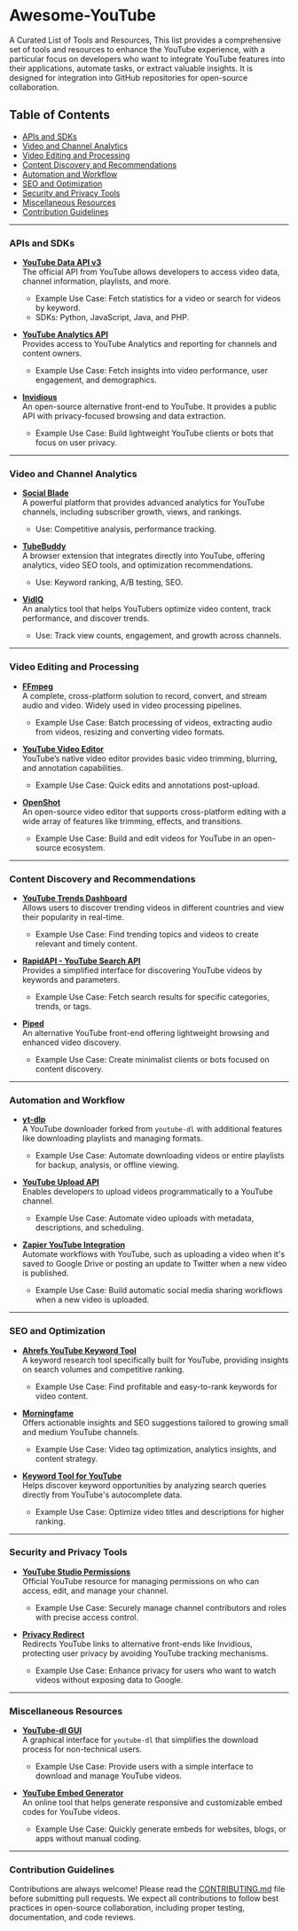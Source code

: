 # Awesome-YouTube

A Curated List of Tools and Resources, This list provides a comprehensive set of tools and resources to enhance the YouTube experience, with a particular focus on developers who want to integrate YouTube features into their applications, automate tasks, or extract valuable insights. It is designed for integration into GitHub repositories for open-source collaboration.

## Table of Contents

- [APIs and SDKs](#apis-and-sdks)
- [Video and Channel Analytics](#video-and-channel-analytics)
- [Video Editing and Processing](#video-editing-and-processing)
- [Content Discovery and Recommendations](#content-discovery-and-recommendations)
- [Automation and Workflow](#automation-and-workflow)
- [SEO and Optimization](#seo-and-optimization)
- [Security and Privacy Tools](#security-and-privacy-tools)
- [Miscellaneous Resources](#miscellaneous-resources)
- [Contribution Guidelines](#contribution-guidelines)

---

### APIs and SDKs

- **[YouTube Data API v3](https://developers.google.com/youtube/v3)**  
  The official API from YouTube allows developers to access video data, channel information, playlists, and more.
  - Example Use Case: Fetch statistics for a video or search for videos by keyword.
  - SDKs: Python, JavaScript, Java, and PHP.

- **[YouTube Analytics API](https://developers.google.com/youtube/analytics)**  
  Provides access to YouTube Analytics and reporting for channels and content owners.
  - Example Use Case: Fetch insights into video performance, user engagement, and demographics.

- **[Invidious](https://invidious.io/)**  
  An open-source alternative front-end to YouTube. It provides a public API with privacy-focused browsing and data extraction.
  - Example Use Case: Build lightweight YouTube clients or bots that focus on user privacy.

---

### Video and Channel Analytics

- **[Social Blade](https://socialblade.com/)**  
  A powerful platform that provides advanced analytics for YouTube channels, including subscriber growth, views, and rankings.
  - Use: Competitive analysis, performance tracking.

- **[TubeBuddy](https://www.tubebuddy.com/)**  
  A browser extension that integrates directly into YouTube, offering analytics, video SEO tools, and optimization recommendations.
  - Use: Keyword ranking, A/B testing, SEO.

- **[VidIQ](https://vidiq.com/)**  
  An analytics tool that helps YouTubers optimize video content, track performance, and discover trends.
  - Use: Track view counts, engagement, and growth across channels.

---

### Video Editing and Processing

- **[FFmpeg](https://ffmpeg.org/)**  
  A complete, cross-platform solution to record, convert, and stream audio and video. Widely used in video processing pipelines.
  - Example Use Case: Batch processing of videos, extracting audio from videos, resizing and converting video formats.

- **[YouTube Video Editor](https://studio.youtube.com/)**  
  YouTube’s native video editor provides basic video trimming, blurring, and annotation capabilities.
  - Example Use Case: Quick edits and annotations post-upload.

- **[OpenShot](https://www.openshot.org/)**  
  An open-source video editor that supports cross-platform editing with a wide array of features like trimming, effects, and transitions.
  - Example Use Case: Build and edit videos for YouTube in an open-source ecosystem.

---

### Content Discovery and Recommendations

- **[YouTube Trends Dashboard](https://www.youtube.com/trendsdashboard)**  
  Allows users to discover trending videos in different countries and view their popularity in real-time.
  - Example Use Case: Find trending topics and videos to create relevant and timely content.

- **[RapidAPI - YouTube Search API](https://rapidapi.com/blog/youtube-api-examples/)**  
  Provides a simplified interface for discovering YouTube videos by keywords and parameters.
  - Example Use Case: Fetch search results for specific categories, trends, or tags.

- **[Piped](https://piped.video/)**  
  An alternative YouTube front-end offering lightweight browsing and enhanced video discovery.
  - Example Use Case: Create minimalist clients or bots focused on content discovery.

---

### Automation and Workflow

- **[yt-dlp](https://github.com/yt-dlp/yt-dlp)**  
  A YouTube downloader forked from `youtube-dl` with additional features like downloading playlists and managing formats.
  - Example Use Case: Automate downloading videos or entire playlists for backup, analysis, or offline viewing.

- **[YouTube Upload API](https://developers.google.com/youtube/v3/docs/videos/insert)**  
  Enables developers to upload videos programmatically to a YouTube channel.
  - Example Use Case: Automate video uploads with metadata, descriptions, and scheduling.

- **[Zapier YouTube Integration](https://zapier.com/apps/youtube/integrations)**  
  Automate workflows with YouTube, such as uploading a video when it's saved to Google Drive or posting an update to Twitter when a new video is published.
  - Example Use Case: Build automatic social media sharing workflows when a new video is uploaded.

---

### SEO and Optimization

- **[Ahrefs YouTube Keyword Tool](https://ahrefs.com/youtube-keyword-tool)**  
  A keyword research tool specifically built for YouTube, providing insights on search volumes and competitive ranking.
  - Example Use Case: Find profitable and easy-to-rank keywords for video content.

- **[Morningfame](https://morningfa.me/)**  
  Offers actionable insights and SEO suggestions tailored to growing small and medium YouTube channels.
  - Example Use Case: Video tag optimization, analytics insights, and content strategy.

- **[Keyword Tool for YouTube](https://keywordtool.io/youtube)**  
  Helps discover keyword opportunities by analyzing search queries directly from YouTube's autocomplete data.
  - Example Use Case: Optimize video titles and descriptions for higher ranking.

---

### Security and Privacy Tools

- **[YouTube Studio Permissions](https://support.google.com/youtube/answer/9388036)**  
  Official YouTube resource for managing permissions on who can access, edit, and manage your channel.
  - Example Use Case: Securely manage channel contributors and roles with precise access control.

- **[Privacy Redirect](https://github.com/SimonBrazell/privacy-redirect)**  
  Redirects YouTube links to alternative front-ends like Invidious, protecting user privacy by avoiding YouTube tracking mechanisms.
  - Example Use Case: Enhance privacy for users who want to watch videos without exposing data to Google.

---

### Miscellaneous Resources

- **[YouTube-dl GUI](https://mrs0m30n3.github.io/youtube-dl-gui/)**  
  A graphical interface for `youtube-dl` that simplifies the download process for non-technical users.
  - Example Use Case: Provide users with a simple interface to download and manage YouTube videos.

- **[YouTube Embed Generator](https://embedyoutube.org/)**  
  An online tool that helps generate responsive and customizable embed codes for YouTube videos.
  - Example Use Case: Quickly generate embeds for websites, blogs, or apps without manual coding.

---

### Contribution Guidelines

Contributions are always welcome! Please read the [CONTRIBUTING.md](#) file before submitting pull requests. We expect all contributions to follow best practices in open-source collaboration, including proper testing, documentation, and code reviews.

